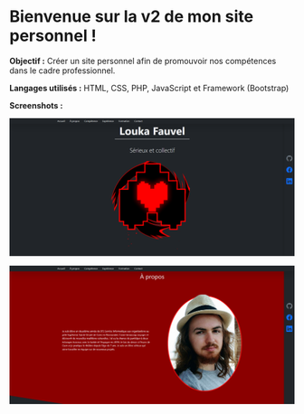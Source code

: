 # Bienvenue sur la v2 de mon site personnel !

**Objectif :** Créer un site personnel afin de promouvoir nos compétences dans le cadre professionnel.

**Langages utilisés :** HTML, CSS, PHP, JavaScript et Framework (Bootstrap)

**Screenshots :**

![Accueil](/Document/siteperso2_accueil.png)

![Accueil](/Document/siteperso2_a_propos.png)